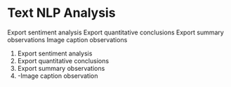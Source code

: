 <h1>Text NLP Analysis</h1>

Export sentiment analysis 
Export quantitative conclusions
Export summary observations
Image caption observations

<ol>
  <li>Export sentiment analysis </li>
  <li>Export quantitative conclusions</li>
  <li>Export summary observations</li>
  <li>-Image caption observation</li>
</ol>

